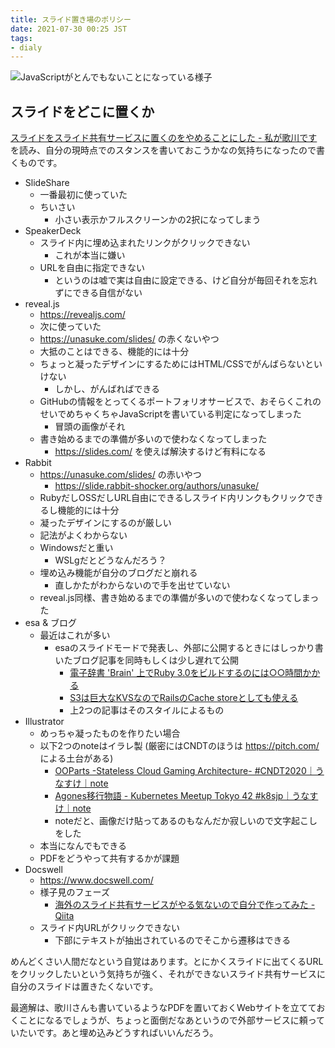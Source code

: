 ```yaml
---
title: スライド置き場のポリシー
date: 2021-07-30 00:25 JST
tags:
- dialy
---
```



![JavaScriptがとんでもないことになっている様子](2021/slide-share-services-javascript.png)

## スライドをどこに置くか
[スライドをスライド共有サービスに置くのをやめることにした - 私が歌川です](https://blog.utgw.net/entry/2018/03/20/020148) を読み、自分の現時点でのスタンスを書いておこうかなの気持ちになったので書くものです。

- SlideShare
    - 一番最初に使っていた
    - ちいさい
        - 小さい表示かフルスクリーンかの2択になってしまう
- SpeakerDeck
    - スライド内に埋め込まれたリンクがクリックできない
        - これが本当に嫌い
    - URLを自由に指定できない
        - というのは嘘で実は自由に設定できる、けど自分が毎回それを忘れずにできる自信がない
- reveal.js
    - <https://revealjs.com/>
    - 次に使っていた
    - <https://unasuke.com/slides/> の赤くないやつ
    - 大抵のことはできる、機能的には十分
    - ちょっと凝ったデザインにするためにはHTML/CSSでがんばらないといけない
        - しかし、がんばればできる
    - GitHubの情報をとってくるポートフォリオサービスで、おそらくこれのせいでめちゃくちゃJavaScriptを書いている判定になってしまった
        - 冒頭の画像がそれ
    - 書き始めるまでの準備が多いので使わなくなってしまった
        - <https://slides.com/> を使えば解決するけど有料になる
- Rabbit
    - <https://unasuke.com/slides/> の赤いやつ
        -  <https://slide.rabbit-shocker.org/authors/unasuke/>
    - RubyだしOSSだしURL自由にできるしスライド内リンクもクリックできるし機能的には十分
    - 凝ったデザインにするのが厳しい
    - 記法がよくわからない
    - Windowsだと重い
        - WSLgだとどうなんだろう？
    - 埋め込み機能が自分のブログだと崩れる
        - 直しかたがわからないので手を出せていない
    - reveal.js同様、書き始めるまでの準備が多いので使わなくなってしまった
- esa & ブログ
    - 最近はこれが多い
        - esaのスライドモードで発表し、外部に公開するときにはしっかり書いたブログ記事を同時もしくは少し遅れて公開
            - [電子辞書 'Brain' 上でRuby 3.0をビルドするのには○○時間かかる](/2021/building-ruby-on-brainux/)
            - [S3は巨大なKVSなのでRailsのCache storeとしても使える](/2021/use-amazon-s3-as-rails-cache-store/)
            - 上2つの記事はそのスタイルによるもの
- Illustrator
    - めっちゃ凝ったものを作りたい場合
    - 以下2つのnoteはイラレ製 (厳密にはCNDTのほうは <https://pitch.com/> による土台がある)
        - [OOParts -Stateless Cloud Gaming Architecture- #CNDT2020｜うなすけ｜note](https://note.com/unasuke/n/n0f154a1795b1)
        - [Agones移行物語 - Kubernetes Meetup Tokyo 42 #k8sjp｜うなすけ｜note](https://note.com/unasuke/n/neddb8af116fd)
        - noteだと、画像だけ貼ってあるのもなんだか寂しいので文字起こしをした
    - 本当になんでもできる
    - PDFをどうやって共有するかが課題
- Docswell
    - <https://www.docswell.com/>
    - 様子見のフェーズ
      - [海外のスライド共有サービスがやる気ないので自分で作ってみた - Qiita](https://qiita.com/ku_suke/items/7702c7b25aa31672a2bf)
    - スライド内URLがクリックできない
        - 下部にテキストが抽出されているのでそこから遷移はできる

めんどくさい人間だなという自覚はあります。とにかくスライドに出てくるURLをクリックしたいという気持ちが強く、それができないスライド共有サービスに自分のスライドは置きたくないです。

最適解は、歌川さんも書いているようなPDFを置いておくWebサイトを立てておくことになるでしょうが、ちょっと面倒だなあというので外部サービスに頼っていたいです。あと埋め込みどうすればいいんだろう。

